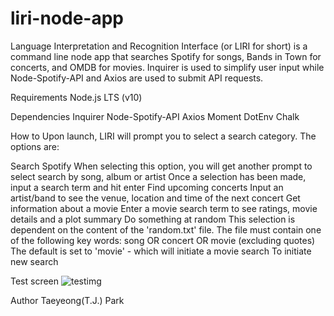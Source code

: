 # liri-node-app

Language Interpretation and Recognition Interface (or LIRI for short) is a command line node app that searches Spotify for songs, Bands in Town for concerts, and OMDB for movies. Inquirer is used to simplify user input while Node-Spotify-API and Axios are used to submit API requests.

Requirements
  Node.js LTS (v10)


Dependencies
  Inquirer
  Node-Spotify-API
  Axios
  Moment
  DotEnv
  Chalk

How to
Upon launch, LIRI will prompt you to select a search category. The options are:

Search Spotify
When selecting this option, you will get another prompt to select search by song, album or artist
Once a selection has been made, input a search term and hit enter
Find upcoming concerts
Input an artist/band to see the venue, location and time of the next concert
Get information about a movie
Enter a movie search term to see ratings, movie details and a plot summary
Do something at random
This selection is dependent on the content of the 'random.txt' file. The file must contain one of the following key words:
song OR concert OR movie (excluding quotes)
The default is set to 'movie' - which will initiate a movie search
To initiate new search  

Test screen
![testimg](https://i.imgur.com/x5bd8gu.gif)

Author
Taeyeong(T.J.) Park

